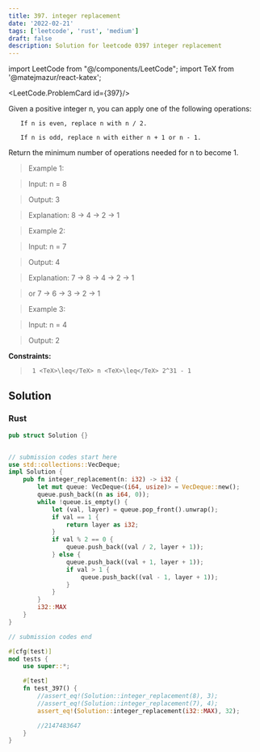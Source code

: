 ```yaml
---
title: 397. integer replacement
date: '2022-02-21'
tags: ['leetcode', 'rust', 'medium']
draft: false
description: Solution for leetcode 0397 integer replacement
---
```

import LeetCode from "@/components/LeetCode";
import TeX from '@matejmazur/react-katex';

<LeetCode.ProblemCard id={397}/>
 

  Given a positive integer n, you can apply one of the following operations:

  <ol>

  	If n is even, replace n with n / 2.

  	If n is odd, replace n with either n + 1 or n - 1.

  </ol>

  Return the minimum number of operations needed for n to become 1.

   

 >   Example 1:

  

 >   Input: n <TeX>=</TeX> 8

 >   Output: 3

 >   Explanation: 8 -> 4 -> 2 -> 1

  

 >   Example 2:

  

 >   Input: n <TeX>=</TeX> 7

 >   Output: 4

 >   Explanation: 7 -> 8 -> 4 -> 2 -> 1

 >   or 7 -> 6 -> 3 -> 2 -> 1

  

 >   Example 3:

  

 >   Input: n <TeX>=</TeX> 4

 >   Output: 2

  

   

  **Constraints:**

  

 >   	1 <TeX>\leq</TeX> n <TeX>\leq</TeX> 2^31 - 1


## Solution
### Rust
```rust
pub struct Solution {}


// submission codes start here
use std::collections::VecDeque;
impl Solution {
    pub fn integer_replacement(n: i32) -> i32 {
        let mut queue: VecDeque<(i64, usize)> = VecDeque::new();
        queue.push_back((n as i64, 0));
        while !queue.is_empty() {
            let (val, layer) = queue.pop_front().unwrap();
            if val == 1 {
                return layer as i32;
            }
            if val % 2 == 0 {
                queue.push_back((val / 2, layer + 1));
            } else {
                queue.push_back((val + 1, layer + 1));
                if val > 1 {
                    queue.push_back((val - 1, layer + 1));
                }
            }
        }
        i32::MAX
    }
}

// submission codes end

#[cfg(test)]
mod tests {
    use super::*;

    #[test]
    fn test_397() {
        //assert_eq!(Solution::integer_replacement(8), 3);
        //assert_eq!(Solution::integer_replacement(7), 4);
        assert_eq!(Solution::integer_replacement(i32::MAX), 32);

        //2147483647
    }
}

```
